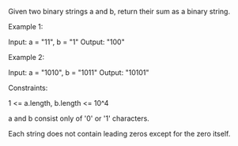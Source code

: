 Given two binary strings a and b, return their sum as a binary string.

 

Example 1:

Input: a = "11", b = "1"
Output: "100"

Example 2:

Input: a = "1010", b = "1011"
Output: "10101"
 

Constraints:

1 <= a.length, b.length <= 10^4

a and b consist only of '0' or '1' characters.

Each string does not contain leading zeros except for the zero itself.
